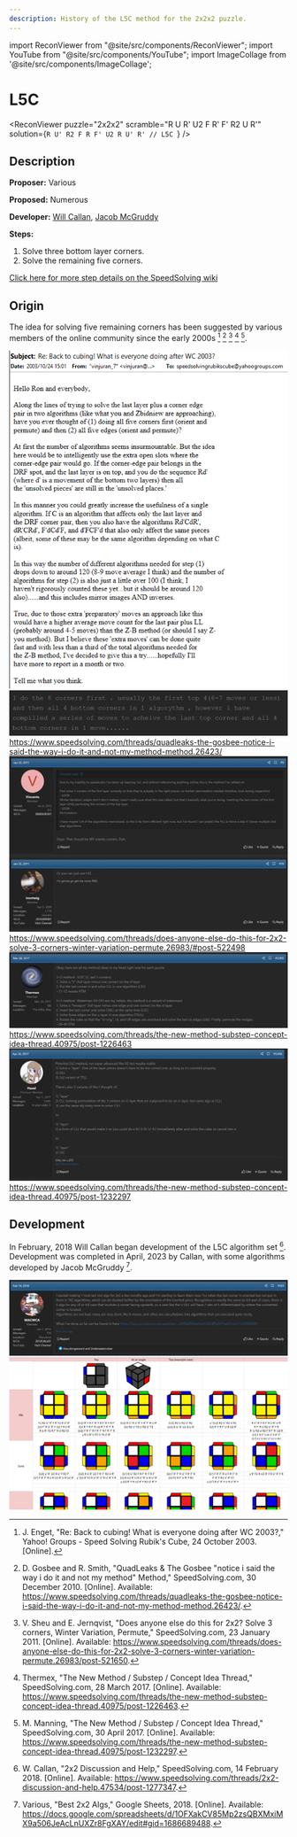```yaml
---
description: History of the L5C method for the 2x2x2 puzzle.
---
```


import ReconViewer from "@site/src/components/ReconViewer";
import YouTube from "@site/src/components/YouTube";
import ImageCollage from '@site/src/components/ImageCollage';

# L5C

<ReconViewer
puzzle="2x2x2"
scramble="R U R' U2 F R' F' R2 U R'"
solution={`R U' R2 F R F' U2 R U' R' // L5C
`}
/>

## Description

**Proposer:** Various

**Proposed:** Numerous

**Developer:** [Will Callan](CubingContributors/MethodDevelopers.md#callan-will), [Jacob McGruddy](CubingContributors/MethodDevelopers.md#mcgruddy-jacob)

**Steps:**

1. Solve three bottom layer corners.
2. Solve the remaining five corners.

[Click here for more step details on the SpeedSolving wiki](https://www.speedsolving.com/wiki/index.php?title=1LLS)

## Origin

The idea for solving five remaining corners has been suggested by various members of the online community since the early 2000s [^1] [^2] [^3] [^4] [^5].

![](img/L5C/OldIdea1.png)
![](img/L5C/OldIdea2.png)
https://www.speedsolving.com/threads/quadleaks-the-gosbee-notice-i-said-the-way-i-do-it-and-not-my-method-method.26423/
![](img/L5C/OldIdea3.png)
https://www.speedsolving.com/threads/does-anyone-else-do-this-for-2x2-solve-3-corners-winter-variation-permute.26983/#post-522498
![](img/L5C/OldIdea4.png)
https://www.speedsolving.com/threads/the-new-method-substep-concept-idea-thread.40975/post-1226463
![](img/L5C/OldIdea5.png)
https://www.speedsolving.com/threads/the-new-method-substep-concept-idea-thread.40975/post-1232297

## Development

In February, 2018 Will Callan began development of the L5C algorithm set [^6]. Development was completed in April, 2023 by Callan, with some algorithms developed by Jacob McGruddy [^7].

![](img/L5C/Dev1.png)
![](img/L5C/Dev2.png)

[^1]: J. Enget, "Re: Back to cubing! What is everyone doing after WC 2003?," Yahoo! Groups - Speed Solving Rubik's Cube, 24 October 2003. [Online].

[^2]: D. Gosbee and R. Smith, "QuadLeaks & The Gosbee "notice i said the way i do it and not my method" Method," SpeedSolving.com, 30 December 2010. [Online]. Available: https://www.speedsolving.com/threads/quadleaks-the-gosbee-notice-i-said-the-way-i-do-it-and-not-my-method-method.26423/.

[^3]: V. Sheu and E. Jernqvist, "Does anyone else do this for 2x2? Solve 3 corners, Winter Variation, Permute," SpeedSolving.com, 23 January 2011. [Online]. Available: https://www.speedsolving.com/threads/does-anyone-else-do-this-for-2x2-solve-3-corners-winter-variation-permute.26983/post-521650.

[^4]: Thermex, "The New Method / Substep / Concept Idea Thread," SpeedSolving.com, 28 March 2017. [Online]. Available: https://www.speedsolving.com/threads/the-new-method-substep-concept-idea-thread.40975/post-1226463.

[^5]: M. Manning, "The New Method / Substep / Concept Idea Thread," SpeedSolving.com, 30 April 2017. [Online]. Available: https://www.speedsolving.com/threads/the-new-method-substep-concept-idea-thread.40975/post-1232297.

[^6]: W. Callan, "2x2 Discussion and Help," SpeedSolving.com, 14 February 2018. [Online]. Available: https://www.speedsolving.com/threads/2x2-discussion-and-help.47534/post-1277347.

[^7]: Various, "Best 2x2 Algs," Google Sheets, 2018. [Online]. Available: https://docs.google.com/spreadsheets/d/1OFXakCV85Mp2zsQBXMxiMX9a506JeAcLnUXZr8FgXAY/edit#gid=1686689488.